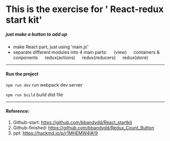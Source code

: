 # This is the exercise for ' React-redux start kit'

##### just make a button to add up 

- make React part, just using 'main.js'
- separate different modules into 4 main parts: 
&emsp; (view)
&emsp;   containers & conponents
&emsp; redux(actions)
&emsp; redux(reducers)
&emsp; redux(store)
---------------
#### Run the project

`npm run dev` run webpack dev server

`npm run build` build dist file

-----------------

#### Reference:
1. Github-start: https://github.com/bbandydd/React_startkit
2. Github-finished: https://github.com/bbandydd/Redux_Count_Button
3. ppt: https://hackmd.io/p/r1MHEMW4l#/9
